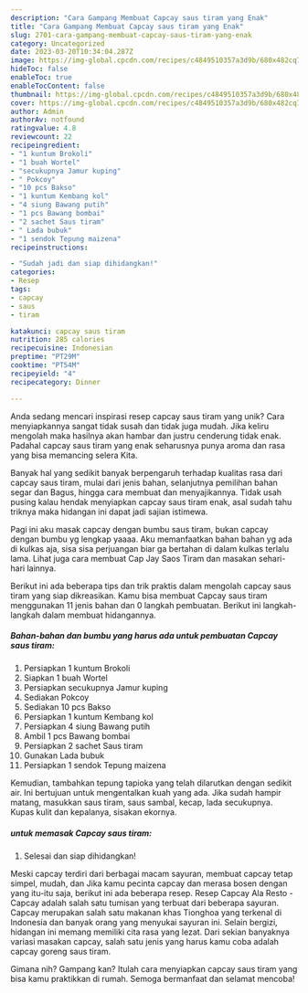 ```yaml
---
description: "Cara Gampang Membuat Capcay saus tiram yang Enak"
title: "Cara Gampang Membuat Capcay saus tiram yang Enak"
slug: 2701-cara-gampang-membuat-capcay-saus-tiram-yang-enak
category: Uncategorized
date: 2023-03-20T10:34:04.287Z
image: https://img-global.cpcdn.com/recipes/c4849510357a3d9b/680x482cq70/capcay-saus-tiram-foto-resep-utama.jpg
hideToc: false
enableToc: true
enableTocContent: false
thumbnail: https://img-global.cpcdn.com/recipes/c4849510357a3d9b/680x482cq70/capcay-saus-tiram-foto-resep-utama.jpg
cover: https://img-global.cpcdn.com/recipes/c4849510357a3d9b/680x482cq70/capcay-saus-tiram-foto-resep-utama.jpg
author: Admin
authorAv: notfound
ratingvalue: 4.8
reviewcount: 22
recipeingredient:
- "1 kuntum Brokoli"
- "1 buah Wortel"
- "secukupnya Jamur kuping"
- " Pokcoy"
- "10 pcs Bakso"
- "1 kuntum Kembang kol"
- "4 siung Bawang putih"
- "1 pcs Bawang bombai"
- "2 sachet Saus tiram"
- " Lada bubuk"
- "1 sendok Tepung maizena"
recipeinstructions:

- "Sudah jadi dan siap dihidangkan!"
categories:
- Resep
tags:
- capcay
- saus
- tiram

katakunci: capcay saus tiram 
nutrition: 285 calories
recipecuisine: Indonesian
preptime: "PT29M"
cooktime: "PT54M"
recipeyield: "4"
recipecategory: Dinner

---
```





Anda sedang mencari inspirasi resep capcay saus tiram yang unik? Cara menyiapkannya sangat tidak susah dan tidak juga mudah. Jika keliru mengolah maka hasilnya akan hambar dan justru cenderung tidak enak. Padahal capcay saus tiram yang enak seharusnya punya aroma dan rasa yang bisa memancing selera Kita.





Banyak hal yang sedikit banyak berpengaruh terhadap kualitas rasa dari capcay saus tiram, mulai dari jenis bahan, selanjutnya pemilihan bahan segar dan Bagus, hingga cara membuat dan menyajikannya. Tidak usah pusing kalau hendak menyiapkan capcay saus tiram enak,      asal sudah tahu triknya maka hidangan ini dapat jadi sajian istimewa.














Pagi ini aku masak capcay dengan bumbu saus tiram, bukan capcay dengan bumbu yg lengkap yaaaa. Aku memanfaatkan bahan bahan yg ada di kulkas aja, sisa sisa perjuangan biar ga bertahan di dalam kulkas terlalu lama. Lihat juga cara membuat Cap Jay Saos Tiram dan masakan sehari-hari lainnya.






Berikut ini ada beberapa tips dan trik praktis dalam mengolah capcay saus tiram yang siap dikreasikan. Kamu bisa membuat Capcay saus tiram menggunakan 11 jenis bahan dan 0 langkah pembuatan. Berikut ini langkah-langkah dalam membuat hidangannya.

<!--inarticleads1-->

##### Bahan-bahan dan bumbu yang harus ada untuk pembuatan Capcay saus tiram:

1. Persiapkan 1 kuntum Brokoli
1. Siapkan 1 buah Wortel
1. Persiapkan secukupnya Jamur kuping
1. Sediakan  Pokcoy
1. Sediakan 10 pcs Bakso
1. Persiapkan 1 kuntum Kembang kol
1. Persiapkan 4 siung Bawang putih
1. Ambil 1 pcs Bawang bombai
1. Persiapkan 2 sachet Saus tiram
1. Gunakan  Lada bubuk
1. Persiapkan 1 sendok Tepung maizena


Kemudian, tambahkan tepung tapioka yang telah dilarutkan dengan sedikit air. Ini bertujuan untuk mengentalkan kuah yang ada. Jika sudah hampir matang, masukkan saus tiram, saus sambal, kecap, lada secukupnya. Kupas kulit dan kepalanya, sisakan ekornya. 

<!--inarticleads2-->

#####  untuk memasak Capcay saus tiram:


1. Selesai dan siap dihidangkan!

Meski capcay terdiri dari berbagai macam sayuran, membuat capcay tetap simpel, mudah, dan Jika kamu pecinta capcay dan merasa bosen dengan yang itu-itu saja, berikut ini ada beberapa resep. Resep Capcay Ala Resto - Capcay adalah salah satu tumisan yang terbuat dari beberapa sayuran. Capcay merupakan salah satu makanan khas Tionghoa yang terkenal di Indonesia dan banyak orang yang menyukai sayuran ini. Selain bergizi, hidangan ini memang memiliki cita rasa yang lezat. Dari sekian banyaknya variasi masakan capcay, salah satu jenis yang harus kamu coba adalah capcay goreng saus tiram. 

Gimana nih? Gampang kan? Itulah cara menyiapkan capcay saus tiram yang bisa kamu praktikkan di rumah. Semoga bermanfaat dan selamat mencoba!
